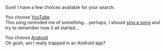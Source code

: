 Sure! I have a few choices available for your search.

You choose [YouTube](https://www.youtube.com/watch?v=NSkycYIUnLg)  
This song reminded me of something... perhaps, I should [sing a song](../../../sing/sing.md) and try to remember how it all started...

You choose [Android](https://material.uplabs.com/posts/android-marshmallow)  
Oh gosh, am I really trapped in an Android app?
